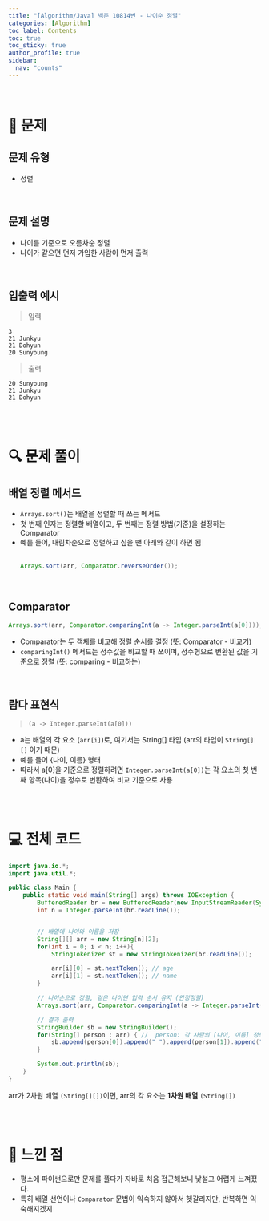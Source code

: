 ```yaml
---
title: "[Algorithm/Java] 백준 10814번 - 나이순 정렬"
categories: [Algorithm]
toc_label: Contents
toc: true
toc_sticky: true
author_profile: true
sidebar:
  nav: "counts"
---
```


<br>

# 📌 문제

## 문제 유형

- 정렬

<br>

## 문제 설명

- 나이를 기준으로 오름차순 정렬
- 나이가 같으면 먼저 가입한 사람이 먼저 출력

<br>

## 입출력 예시

> 입력

```
3
21 Junkyu
21 Dohyun
20 Sunyoung
```

> 출력

```
20 Sunyoung
21 Junkyu
21 Dohyun
```

<br><br>

# 🔍 문제 풀이

## 배열 정렬 메서드

- `Arrays.sort()`는 배열을 정렬할 때 쓰는 메서드
- 첫 번째 인자는 정렬할 배열이고, 두 번째는 정렬 방법(기준)을 설정하는 Comparator
- 예를 들어, 내림차순으로 정렬하고 싶을 땐 아래와 같이 하면 됨<br><br>
  ```java
  Arrays.sort(arr, Comparator.reverseOrder());
  ```

<br>

## Comparator

```java
Arrays.sort(arr, Comparator.comparingInt(a -> Integer.parseInt(a[0])));
```

- Comparator는 두 객체를 비교해 정렬 순서를 결정 (뜻: Comparator - 비교기)
- `comparingInt()` 메서드는 정수값을 비교할 때 쓰이며, 정수형으로 변환된 값을 기준으로 정렬 (뜻: comparing - 비교하는)

<br>

## 람다 표현식

> `(a -> Integer.parseInt(a[0]))`

- a는 배열의 각 요소 (`arr[i]`)로, 여기서는 String[] 타입 (arr의 타입이 `String[][]` 이기 때문)
- 예를 들어 {나이, 이름} 형태
- 따라서 a[0]을 기준으로 정렬하려면 `Integer.parseInt(a[0])`는 각 요소의 첫 번째 항목(나이)을 정수로 변환하여 비교 기준으로 사용

<br><br>

# 💻 전체 코드

```java
import java.io.*;
import java.util.*;

public class Main {
    public static void main(String[] args) throws IOException {
        BufferedReader br = new BufferedReader(new InputStreamReader(System.in));
        int n = Integer.parseInt(br.readLine());


        // 배열에 나이와 이름을 저장
        String[][] arr = new String[n][2];
        for(int i = 0; i < n; i++){
            StringTokenizer st = new StringTokenizer(br.readLine());

            arr[i][0] = st.nextToken(); // age
            arr[i][1] = st.nextToken(); // name
        }

        // 나이순으로 정렬, 같은 나이면 입력 순서 유지 (안정정렬)
        Arrays.sort(arr, Comparator.comparingInt(a -> Integer.parseInt(a[0])));

        // 결과 출력
        StringBuilder sb = new StringBuilder();
        for(String[] person : arr) { //  person: 각 사람의 [나이, 이름] 정보를 담은 배열 (e.g., person = ["21", "Junkyu"])
            sb.append(person[0]).append(" ").append(person[1]).append("\n");
        }

        System.out.println(sb);
    }
}
```

arr가 2차원 배열 `(String[][])`이면, arr의 각 요소는 **1차원 배열** `(String[])`

<br><br>

# 💭 느낀 점

- 평소에 파이썬으로만 문제를 풀다가 자바로 처음 접근해보니 낯설고 어렵게 느껴졌다.
- 특히 배열 선언이나 `Comparator` 문법이 익숙하지 않아서 헷갈리지만, 반복하면 익숙해지겠지

<br>
